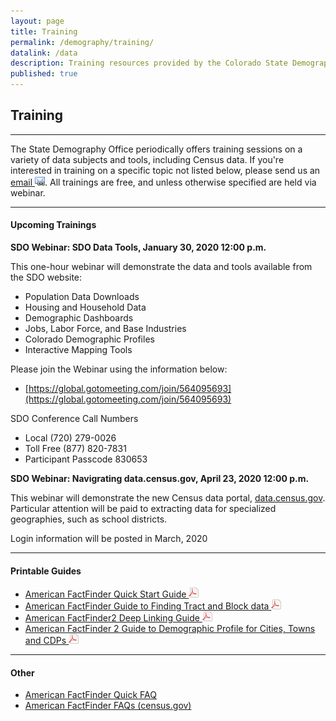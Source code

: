 ```yaml
---
layout: page
title: Training
permalink: /demography/training/
datalink: /data
description: Training resources provided by the Colorado State Demography Office.
published: true
---
```


## Training

- - -

The State Demography Office periodically offers training sessions on a variety of data subjects and tools, including Census data. If you\'re interested in training on a specific topic not listed below, please send us an [email ![email](/images/email_link.png 'send email')](mailto:cindy.degroen@state.co.us). All trainings are free, and unless otherwise specified are held via webinar.

- - -

#### Upcoming Trainings

**SDO Webinar: SDO Data Tools, January 30, 2020 12:00 p.m.**

This one-hour webinar will demonstrate the data and tools available from the SDO website:

-	Population Data Downloads
-	Housing and Household Data
-	Demographic Dashboards
-	Jobs, Labor Force, and Base Industries
-	Colorado Demographic Profiles
-	Interactive Mapping Tools

Please join the Webinar using the information below:
- [https://global.gotomeeting.com/join/564095693](https://global.gotomeeting.com/join/564095693)

SDO Conference Call Numbers
- Local	  (720) 279-0026
- Toll Free	  (877) 820-7831
- Participant Passcode 830653

**SDO Webinar: Navigrating data.census.gov, April 23, 2020 12:00 p.m.**

This webinar will demonstrate the new Census data portal, [data.census.gov](https://data.census.gov/cedsci/).  Particular attention will be paid to extracting data for specialized geographies, such as school districts.

Login information will be posted in March, 2020

- - -

#### Printable Guides

- [American FactFinder Quick Start Guide ![pdf](/images/page_white_acrobat.png 'download pdf file')](https://drive.google.com/uc?export=download&id=0B-vz6H4k4SESN0JubGJRNktLT3M)
- [American FactFinder Guide to Finding Tract and Block data ![pdf](/images/page_white_acrobat.png 'download pdf file')](https://drive.google.com/uc?export=download&id=0B-vz6H4k4SESQVZJdWs5LXRkekU)
- [American FactFinder2 Deep Linking Guide ![pdf](/images/page_white_acrobat.png 'download pdf file')](http://factfinder2.census.gov/files/AFF_deep_linking_guide.pdf)
- [American FactFinder 2 Guide to Demographic Profile for Cities, Towns and CDPs ![pdf](/images/page_white_acrobat.png 'download pdf file')](https://drive.google.com/uc?export=download&id=0B-vz6H4k4SESSy1qN29SNGVRZmc)

- - -

#### Other

- [American FactFinder Quick FAQ](/census-acs/census-data-aff-faq#american-fact-finder---frequently-asked-questions)
- [American FactFinder FAQs (census.gov)](https://ask.census.gov/faq.php?dept=769&id=5000)
